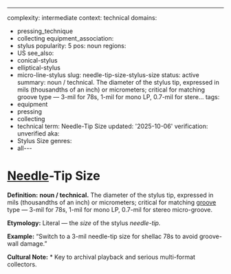 ---
complexity: intermediate
context: technical
domains:
- pressing_technique
- collecting
equipment_association:
- stylus
popularity: 5
pos: noun
regions:
- US
see_also:
- conical-stylus
- elliptical-stylus
- micro-line-stylus
slug: needle-tip-size-stylus-size
status: active
summary: noun / technical. The diameter of the stylus tip, expressed in mils (thousandths
  of an inch) or micrometers; critical for matching groove type — 3-mil for 78s, 1-mil
  for mono LP, 0.7-mil for stere...
tags:
- equipment
- pressing
- collecting
- technical
term: Needle-Tip Size
updated: '2025-10-06'
verification: unverified
aka:
- Stylus Size
genres:
- all---

# [Needle](../n/needle-wear.md)-Tip Size

**Definition:** **noun / technical.** The diameter of the stylus tip, expressed in mils (thousandths of an inch) or micrometers; critical for matching [groove](../g/groove-wear.md) type — 3-mil for 78s, 1-mil for mono LP, 0.7-mil for stereo micro-groove.

**Etymology:** Literal — the *size* of the stylus *needle-tip.*

**Example:** “Switch to a 3-mil needle-tip size for shellac 78s to avoid groove-wall damage.”

**Cultural Note:** * Key to archival playback and serious multi-format collectors.

